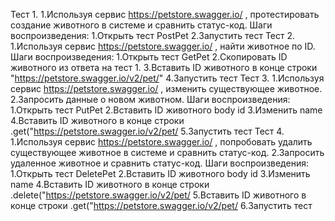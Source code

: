 Тест 1.
1.Используя сервис https://petstore.swagger.io/ , протестировать создание животного в системе и сравнить статус-код.
Шаги воспроизведения:
1.Открыть тест PostPet
2.Запустить тест
Тест 2.
1.Используя сервис https://petstore.swagger.io/ , найти животное по ID.
Шаги воспроизведения:
1.Открыть тест GetPet
2.Скопировать ID животного из ответа на тест 1.
3.Вставить ID животного в конце строки "https://petstore.swagger.io/v2/pet/"
4.Запустить тест
Тест 3.
1.Используя сервис https://petstore.swagger.io/ , изменить существующее животное.
2.Запросить данные о новом животном.
Шаги воспроизведения:
1.Открыть тест PutPet
2.Вставить ID животного body id
3.Изменить name
4.Вставить ID животного в конце строки .get("https://petstore.swagger.io/v2/pet/
5.Запустить тест
Тест 4.
1.Используя сервис https://petstore.swagger.io/ , попробовать удалить существующее животное в системе и сравнить статус-код.
2.Запросить удаленное животное и сравнить статус-код.
Шаги воспроизведения:
1.Открыть тест DeletePet
2.Вставить ID животного body id
3.Изменить name
4.Вставить ID животного в конце строки .delete("https://petstore.swagger.io/v2/pet/
5.Вставить ID животного в конце строки .get("https://petstore.swagger.io/v2/pet/
6.Запустить тест
